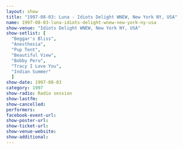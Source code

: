 ```yaml
---
layout: show
title: "1997-08-03: Luna - Idiots Delight WNEW, New York NY, USA"
name: 1997-08-03-luna-idiots-delight-wnew-new-york-ny-usa
show-venue: "Idiots Delight WNEW, New York NY, USA"
show-setlist: [
  "Beggar's Bliss",
  "Anesthesia",
  "Pup Tent",
  "Beautiful View",
  "Bobby Peru",
  "Tracy I Love You",
  "Indian Summer"
  ]
show-date: 1997-08-03
category: 1997
show-radio: Radio session
show-lastfm: 
show-cancelled: 
performers: 
facebook-event-url: 
show-poster-url: 
show-ticket-url: 
show-venue-website: 
show-additional: 
---
```


